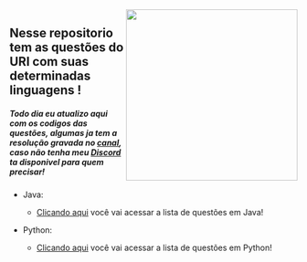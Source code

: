 <img src="https://i.imgur.com/qngJv3q.png" align="right" width="300">

## Nesse repositorio tem as questões do URI com suas determinadas linguagens !

##### Todo dia eu atualizo aqui com os codigos das questões, algumas ja tem a resolução gravada no [canal](https://www.youtube.com/channel/UCkXx8-TUjR_OUIzcOqdVDuw), caso não tenha meu [Discord](https://discord.gg/EkJFKUB) ta disponivel para quem precisar! 
- Java:
    - [Clicando aqui](https://github.com/CalebeEvangelista/QuestoesURI/tree/main/Java) você vai acessar a lista de questões em Java!

- Python:
    - [Clicando aqui](https://github.com/CalebeEvangelista/QuestoesURI/tree/main/Python) você vai acessar a lista de questões em Python!